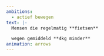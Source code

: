 ```yaml
---
ambitions:
  - actief bewegen
text: |-
  Mensen die regelmatig **fietsen**

  wegen gemiddeld **4kg minder**
animation: arrows
---
```

